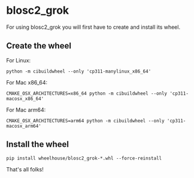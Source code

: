 # blosc2_grok

For using blosc2_grok you will first have to create and install its wheel.

## Create the wheel

For Linux:

```shell
python -m cibuildwheel --only 'cp311-manylinux_x86_64'
```

For Mac x86_64:

```shell
CMAKE_OSX_ARCHITECTURES=x86_64 python -m cibuildwheel --only 'cp311-macosx_x86_64'
```

For Mac arm64:

```shell
CMAKE_OSX_ARCHITECTURES=arm64 python -m cibuildwheel --only 'cp311-macosx_arm64'
```

## Install the wheel

```shell
pip install wheelhouse/blosc2_grok-*.whl --force-reinstall
```

That's all folks!
